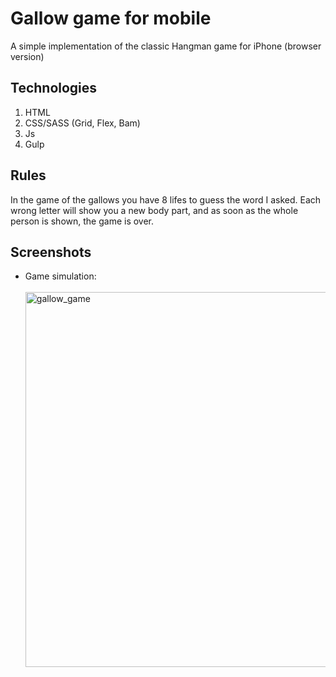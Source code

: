 # Gallow game for mobile

A simple implementation of the classic Hangman game for iPhone (browser version)

## Technologies

1. HTML
2. CSS/SASS (Grid, Flex, Bam)
3. Js
4. Gulp

## Rules

In the game of the gallows you have 8 lifes to guess the word I asked.
Each wrong letter will show you a new body part, 
and as soon as the whole person is shown, the game is over.

## Screenshots

- Game simulation:
  <br>
  <br>
  <img src="./game_show.gif" width="600" alt="gallow_game">
